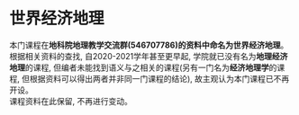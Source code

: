 # 世界经济地理

本门课程在**地科院地理教学交流群(546707786)**的资料中命名为**世界经济地理**。  
根据相关资料的查找, 自2020-2021学年甚至更早起, 学院就已没有名为**地理经济地理**的课程, 但编者未能找到语义与之相关的课程(另有一门名为**经济地理学**的课程, 但根据资料可以得出两者并非同一门课程的结论), 故主观认为本门课程已不再开设。  
课程资料在此保留, 不再进行变动。
